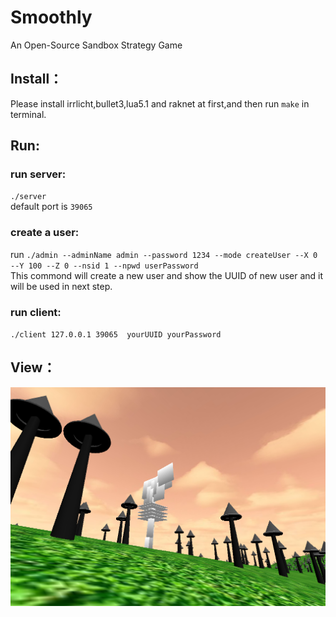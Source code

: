 # Smoothly  
An Open-Source Sandbox Strategy Game  
## Install：  
Please install irrlicht,bullet3,lua5.1 and raknet at first,and then run `make` in terminal.  
## Run:  
### run server:  
`./server`  
default port is `39065`  
### create a user:  
run `./admin --adminName admin --password 1234 --mode createUser --X 0 --Y 100 --Z 0 --nsid 1 --npwd userPassword`  
This commond will create a new user and show the UUID of new user and it will be used in next step.  
### run client:  
`./client 127.0.0.1 39065  yourUUID yourPassword`  
## View：  
![img](./screenshot/2019-03-12-23-09-36.png)  

